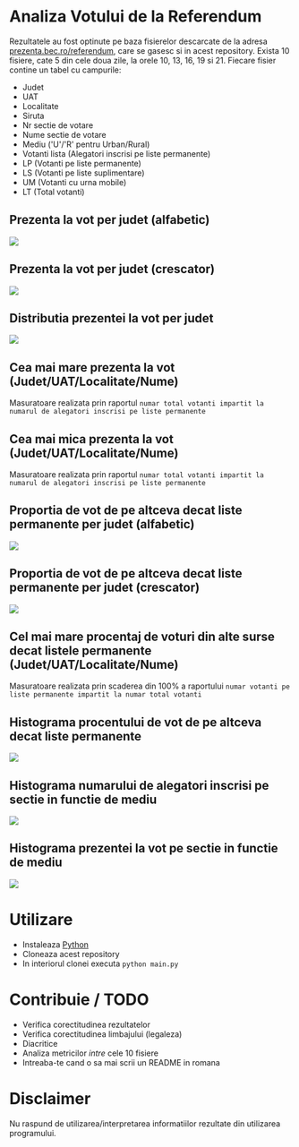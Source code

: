# Analiza Votului de la Referendum
Rezultatele au fost optinute pe baza fisierelor descarcate de la adresa [prezenta.bec.ro/referendum](prezenta.bec.ro/referendum), care se gasesc si in acest repository. Exista 10 fisiere, cate 5 din cele doua zile, la orele 10, 13, 16, 19 si 21. Fiecare fisier contine un tabel cu campurile: 
- Judet
- UAT
- Localitate
- Siruta
- Nr sectie de votare
- Nume sectie de votare
- Mediu ('U'/'R' pentru Urban/Rural)
- Votanti lista (Alegatori inscrisi pe liste permanente)
- LP (Votanti pe liste permanente)
- LS (Votanti pe liste suplimentare)
- UM (Votanti cu urna mobile)
- LT (Total votanti)


## Prezenta la vot per judet (alfabetic)
![](https://github.com/paubric/python-referendum-analysis/blob/master/Prezenta_alfabetic.png)
## Prezenta la vot per judet (crescator)
![](https://github.com/paubric/python-referendum-analysis/blob/master/Prezenta_crescator.png)
## Distributia prezentei la vot per judet
![](https://github.com/paubric/python-referendum-analysis/blob/master/Prezenta_distributie.png)
## Cea mai mare prezenta la vot (Judet/UAT/Localitate/Nume)
Masuratoare realizata prin raportul `numar total votanti impartit la numarul de alegatori inscrisi pe liste permanente`
## Cea mai mica prezenta la vot (Judet/UAT/Localitate/Nume)
Masuratoare realizata prin raportul `numar total votanti impartit la numarul de alegatori inscrisi pe liste permanente`
## Proportia de vot de pe altceva decat liste permanente per judet (alfabetic)
![](https://github.com/paubric/python-referendum-analysis/blob/master/Suplimentare_alfabetic.png)
## Proportia de vot de pe altceva decat liste permanente per judet (crescator)
![](https://github.com/paubric/python-referendum-analysis/blob/master/Suplimentare_crescator.png)
## Cel mai mare procentaj de voturi din alte surse decat listele permanente (Judet/UAT/Localitate/Nume)
Masuratoare realizata prin scaderea din 100% a raportului `numar votanti pe liste permanente impartit la numar total votanti`
## Histograma procentului de vot de pe altceva decat liste permanente
![](https://github.com/paubric/python-referendum-analysis/blob/master/Suplimentare_distributie.png)
## Histograma numarului de alegatori inscrisi pe sectie in functie de mediu
![](https://github.com/paubric/python-referendum-analysis/blob/master/Inscrisi_mediu.png)
## Histograma prezentei la vot pe sectie in functie de mediu
![](https://github.com/paubric/python-referendum-analysis/blob/master/Prezenta_mediu.png)

# Utilizare 
- Instaleaza [Python](https://realpython.com/installing-python/)
- Cloneaza acest repository
- In interiorul clonei executa `python main.py`

# Contribuie / TODO
- Verifica corectitudinea rezultatelor
- Verifica corectitudinea limbajului (legaleza)
- Diacritice
- Analiza metricilor *intre* cele 10 fisiere
- Intreaba-te cand o sa mai scrii un README in romana

# Disclaimer
Nu raspund de utilizarea/interpretarea informatiilor rezultate din utilizarea programului.

